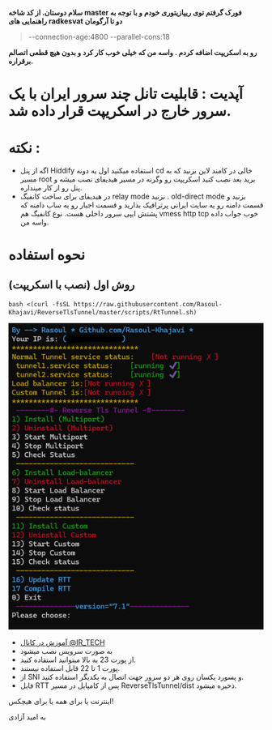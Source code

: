 **سلام دوستان.
از کد شاخه master فورک گرفتم توی ریپازیتوری خودم و با توجه به راهنمایی های radkesvat دو تا آرگومان**
> --connection-age:4800
> --parallel-cons:18

**رو به اسکریپت اضافه کردم .
واسه من که خیلی خوب کار کرد و بدون هیچ قطعی اتصالم برقراره.**


 # آپدیت : قابلیت تانل چند سرور ایران با یک سرور خارج در اسکریپت قرار داده شد.

# نکته :
- اگه از پنل Hiddify استفاده میکنید اول یه دونه cd خالی در کامند لاین بزنید که به مسیر root برید بعد نصب کنید اسکریپت رو وگرنه در مسیر هیدیفای نصب میشه و پنل رو از کار مینداره.
- در هیدیفای برای ساخت کانفیگ relay mode نزنید . old-direct mode بزنید و قسمت دامنه رو یه سایت ایرانی پرترافیک بذارید و قسمت اجبار رو یه ساب دامنه که پشتش ایپی سرور داخلی هست. نوع کانفیگ هم vmess http tcp خوب جواب داده واسه من.

# نحوه استفاده 

 ## روش اول (نصب با اسکریپت)
 
 ```
 bash <(curl -fsSL https://raw.githubusercontent.com/Rasoul-Khajavi/ReverseTlsTunnel/master/scripts/RtTunnel.sh)
 ```
 
 ![1](https://raw.githubusercontent.com/Rasoul-Khajavi/ReverseTlsTunnel/master/RTT.png)
 
 - [آموزش در کانال @IR_TECH](https://youtube.com/watch?v=1mj1fhA2X6s)
- به صورت سرویس نصب میشود 
- از پورت 23 به بالا میتوانید استفاده کنید. 
- پورت 1 تا 22 قابل استفاده نیستند. 
- از SNI و پسورد یکسان روی هر دو سرور جهت اتصال به یکدیگر استفاده کنید.
- فایل RTT پس از کامپایل در مسیر ReverseTlsTunnel/dist ذخیره میشود.
 

اینترنت یا برای همه یا برای هیچکس!

به امید آزادی

